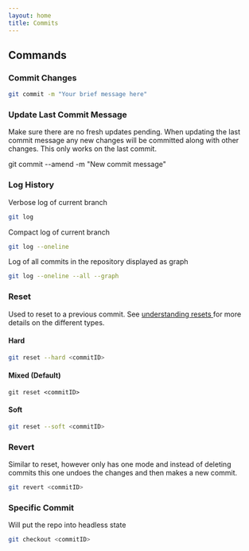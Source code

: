 ```yaml
---
layout: home
title: Commits
---
```


## Commands

### Commit Changes

```bash
git commit -m "Your brief message here"
```

### Update Last Commit Message

Make sure there are no fresh updates pending. When updating the last commit message any new changes will be committed along with other changes. This only works on the last commit.

git commit --amend -m "New commit message"

### Log History

Verbose log of current branch

```bash
git log
```

Compact log of current branch

```bash
git log --oneline
```

Log of all commits in the repository displayed as graph

```bash
git log --oneline --all --graph
```

### Reset

Used to reset to a previous commit. See [understanding resets ](../how-to/undoing-commits-reset.html)for more details on the different types.

#### Hard

```bash
git reset --hard <commitID>
```

#### Mixed (Default)

```
git reset <commitID>
```

#### Soft

```bash
git reset --soft <commitID>
```

### Revert

Similar to reset, however only has one mode and instead of deleting commits this one undoes the changes and then makes a new commit.

```bash
git revert <commitID>
```

### Specific Commit

Will put the repo into headless state

```bash
git checkout <commitID>
```
